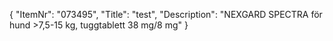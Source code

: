 {
  "ItemNr": "073495",
  "Title": "test",
  "Description": "NEXGARD SPECTRA för hund >7,5-15 kg, tuggtablett 38 mg/8 mg"
}